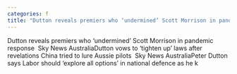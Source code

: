 ```yaml
---
categories: f
title: "Dutton reveals premiers who ‘undermined’ Scott Morrison in pandemic response  Sky News Australia"
---
```

Dutton reveals premiers who ‘undermined’ Scott Morrison in pandemic response&nbsp;&nbsp;Sky News AustraliaDutton vows to ‘tighten up’ laws after revelations China tried to lure Aussie pilots&nbsp;&nbsp;Sky News AustraliaPeter Dutton says Labor should ‘explore all options’ in national defence as he k